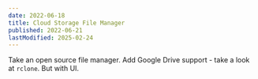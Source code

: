 ```yaml
---
date: 2022-06-18
title: Cloud Storage File Manager
published: 2022-06-21
lastModified: 2025-02-24
---
```

Take an open source file manager. Add Google Drive support - take a look at `rclone`. But with UI.